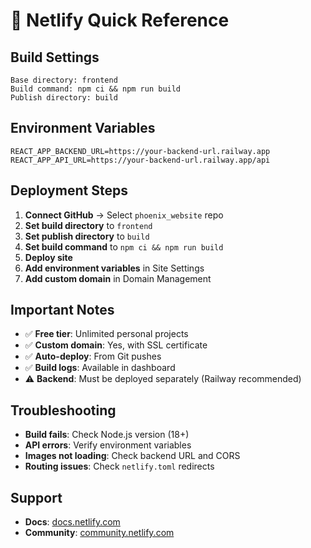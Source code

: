 # 🚀 Netlify Quick Reference

## Build Settings
```
Base directory: frontend
Build command: npm ci && npm run build
Publish directory: build
```

## Environment Variables
```
REACT_APP_BACKEND_URL=https://your-backend-url.railway.app
REACT_APP_API_URL=https://your-backend-url.railway.app/api
```

## Deployment Steps
1. **Connect GitHub** → Select `phoenix_website` repo
2. **Set build directory** to `frontend`
3. **Set publish directory** to `build`
4. **Set build command** to `npm ci && npm run build`
5. **Deploy site**
6. **Add environment variables** in Site Settings
7. **Add custom domain** in Domain Management

## Important Notes
- ✅ **Free tier**: Unlimited personal projects
- ✅ **Custom domain**: Yes, with SSL certificate
- ✅ **Auto-deploy**: From Git pushes
- ✅ **Build logs**: Available in dashboard
- ⚠️ **Backend**: Must be deployed separately (Railway recommended)

## Troubleshooting
- **Build fails**: Check Node.js version (18+)
- **API errors**: Verify environment variables
- **Images not loading**: Check backend URL and CORS
- **Routing issues**: Check `netlify.toml` redirects

## Support
- **Docs**: [docs.netlify.com](https://docs.netlify.com)
- **Community**: [community.netlify.com](https://community.netlify.com)
